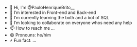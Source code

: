 - 👋 Hi, I’m @PauloHenriqueBrito__
- 👀 I’m interested in Front-end and Back-end
- 🌱 I’m currently learning the both and a bot of SQL
- 💞️ I’m looking to collaborate on everyone whos need any help
- 📫 How to reach me ...
- 😄 Pronouns: he/him
- ⚡ Fun fact: ...

<!---
Paulin159/Paulin159 is a ✨ special ✨ repository because its `README.md` (this file) appears on your GitHub profile.
You can click the Preview link to take a look at your changes.
--->

